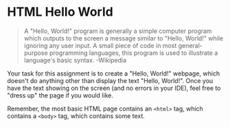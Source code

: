 # HTML Hello World

> A "Hello, World!" program is generally a simple computer program which outputs to the screen a message similar to "Hello, World!" while ignoring any user input. A small piece of code in most general-purpose programming languages, this program is used to illustrate a language's basic syntax. -Wikipedia

Your task for this assignment is to create a "Hello, World!" webpage, which doesn't do anything other than display the text "Hello, World!". Once you have the text showing on the screen (and no errors in your IDE), feel free to "dress up" the page if you would like. 

Remember, the most basic HTML page contains an `<html>` tag, which contains a `<body>` tag, which contains some text.